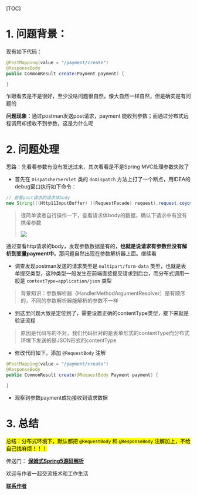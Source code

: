 [TOC]

# 1. 问题背景：

现有如下代码：

```java
@PostMapping(value = "/payment/create")
@ResponseBody
public CommonResult create(Payment payment) {

}
```
乍眼看去是不是很好，至少没啥问题很自然，像大自然一样自然，但是确实是有问题的

**问题现象**：通过postman发送post请求，payment 能收到参数；而通过分布式远程调用却接收不到参数，这是为什么呢

# 2. 问题处理

思路：先看看参数有没有发送过来，其次看看是不是Spring MVC处理参数失败了

* 首先在 `DispatcherServlet` 类的 `doDispatch` 方法上打了一个断点，用IDEA的debug窗口执行如下命令：

```java
// 查看post请求的请求体body
new String(((Http11InputBuffer) ((RequestFacade) request).request.coyoteRequest.inputBuffer).byteBuffer.hb)
```

> 很简单读者自行操作一下，查看请求体body的数据，确认下请求中有没有携带参数
>
> ![](https://firefish-dev-images.oss-cn-hangzhou.aliyuncs.com/dev-images/2023-05-31-01-41-46-image.png)

通过查看http请求的body，发现参数数据是有的，**也就是说请求有参数但没有解析到变量payment中**。那问题自然出现在参数解析器上面。继续看

* 调查发现postman发送的请求类型是 `multipart/form-data` 类型，也就是表单提交类型，这种类型一般发生在前端直接提交请求到后台，而分布式调用一般是 `contextType=application/json` 类型

> 背景知识：参数解析器（HandlerMethodArgumentResolver）是有顺序的，不同的参数解析器能解析的参数不一样

* 到这里问题大致是定位到了，需要设置正确的contentType类型，接下来就是验证流程

> 原因是代码写的不对，我们代码针对的是表单形式的contentType而分布式环境下发送的是JSON形式的contentType

* 修改代码如下，添加 `@RequestBody` 注解

```java
@PostMapping(value = "/payment/create")
@ResponseBody
public CommonResult create(@RequestBody Payment payment) {

}
```

* 观察到参数payment成功接收到请求数据

# 3. 总结

<mark>总结：分布式环境下，默认都把 `@RequestBody` 和 `@ResponseBody` 注解加上，不给自己找麻烦！！！</mark>

传送门： <a href="https://gitee.com/firefish985/spring-framework-deepanalysis/tree/5.1.x#项目介绍">**保姆式Spring5源码解析**</a>

欢迎与作者一起交流技术和工作生活

<a href="https://gitee.com/firefish985/spring-framework-deepanalysis/tree/5.1.x#联系作者">**联系作者**</a>

